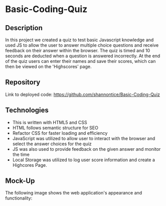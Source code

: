 # Basic-Coding-Quiz
## Description

In this project we created a quiz to test basic Javascript knowledge and used JS to allow the user to answer multiple choice questions and receive feedback on their answer within the browser. The quiz is timed and 10 seconds are deducted when a question is answered incorrectly. At the end of the quiz users can enter their names and save their scores, which can then be viewed on the 'Highscores' page.

## Repository

Link to deployed code:  <https://github.com/shannontice/Basic-Coding-Quiz>

## Technologies

 - This is written with HTML5 and CSS 
 - HTML follows semantic structure for SEO
 - Refactor CSS for faster loading and efficiency
 - JavaScript was utilized to allow user to interact with the browser and select the answer choices for the quiz
 - JS was also used to provide feedback on the given answer and monitor the time 
 - Local Storage was utilized to log user score information and create a Highcores Page.

## Mock-Up

The following image shows the web application's appearance and functionality:
